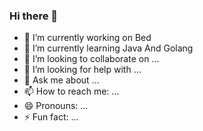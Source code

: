 ### Hi there 👋

<!--
**Gouzhong1223/Gouzhong1223** is a ✨ _special_ ✨ repository because its `README.md` (this file) appears on your GitHub profile.
-->

- 🔭 I’m currently working on Bed
- 🌱 I’m currently learning Java And Golang
- 👯 I’m looking to collaborate on ...
- 🤔 I’m looking for help with ...
- 💬 Ask me about ...
- 📫 How to reach me: ...
- 😄 Pronouns: ...
- ⚡ Fun fact: ...

